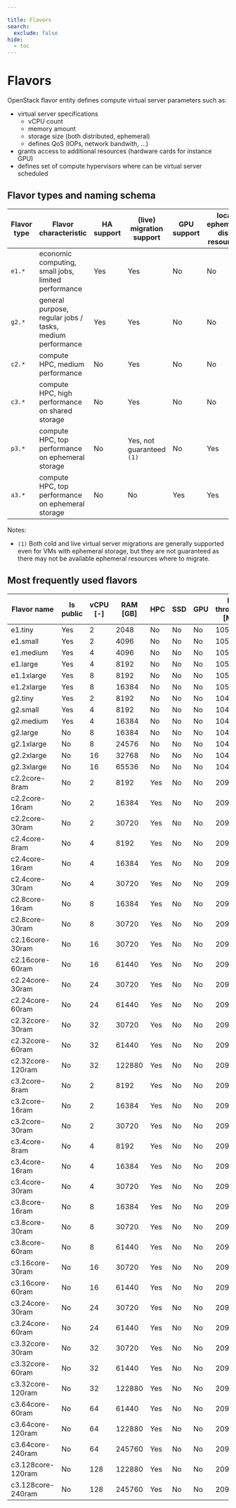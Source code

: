 ```yaml
---

title: Flavors
search:
  exclude: false
hide:
  - toc
---
```



# Flavors

OpenStack flavor entity defines compute virtual server parameters such as:

* virtual server specifications
    * vCPU count
    * memory amount
    * storage size (both distributed, ephemeral)
    * defines QoS (IOPs, network bandwith, ...)
* grants access to additional resources (hardware cards for instance GPU)
* defines set of compute hypervisors where can be virtual server scheduled

## Flavor types and naming schema

| Flavor type | Flavor characteristic | HA support | (live) migration support | GPU support | local ephemeral disk resources | vCPU efficiency, CPU overcommit | old G1 flavor naming |
|-------------|-----------------------|------------|--------------------------|-------------|--------------------------------|---------------------------------|-------------------|
| `e1.*` | economic computing, small jobs, limited performance       | Yes | Yes | No       | No                             | ~ PASSMARK 250, 1:8  | `standard.*` |
| `g2.*` | general purpose, regular jobs / tasks, medium performance | Yes | Yes | No       | No                             | ~ PASSMARK 750, 1:2  | - |
| `c2.*` | compute HPC, medium performance                           | No  | Yes | No       | No                             | ~ PASSMARK 750, 1:2  | - |
| `c3.*` | compute HPC, high performance on shared storage           | No  | Yes | No       | No                             | ~ PASSMARK 2000, 1:1 | `hpc.*` |
| `p3.*` | compute HPC, top performance on ephemeral storage         | No  | Yes, not guaranteed `(1)` | No | Yes            | ~ PASSMARK 2000, 1:1 | `hpc.*ephem` |
| `a3.*` | compute HPC, top performance on ephemeral storage         | No  | No  | Yes      | Yes                            | ~ PASSMARK 2000, 1:1 | `hpc.*gpu` |

Notes:

- `(1)` Both cold and live virtual server migrations are generally supported even for VMs with ephemeral storage, but they are not guaranteed as there may not be available ephemeral resources where to migrate.


## Most frequently used flavors
| Flavor name   | Is public | vCPU [-] | RAM [GB] | HPC | SSD | GPU | Disc throughput [MB/s] | IOPS [op/s]| Average throughput [MB/s]  |
|---------------|-----------|----------|----------|-----|-----|-----|------------------------|------------|----------------------------|
| e1.tiny | Yes | 2 | 2048 | No | No | No | 105 | 400 | 128 |
| e1.small | Yes | 2 | 4096 | No | No | No | 105 | 400 | 128 |
| e1.medium | Yes | 4 | 4096 | No | No | No | 105 | 400 | 128 |
| e1.large | Yes | 4 | 8192 | No | No | No | 105 | 400 | 128 |
| e1.1xlarge | Yes | 8 | 8192 | No | No | No | 105 | 400 | 128 |
| e1.2xlarge | Yes | 8 | 16384 | No | No | No | 105 | 400 | 128 |
| g2.tiny | Yes | 2 | 8192 | No | No | No | 1049 | 1000 | 256 |
| g2.small | Yes | 4 | 8192 | No | No | No | 1049 | 1000 | 256 |
| g2.medium | Yes | 4 | 16384 | No | No | No | 1049 | 1000 | 256 |
| g2.large | No | 8 | 16384 | No | No | No | 1049 | 1000 | 256 |
| g2.1xlarge | No | 8 | 24576 | No | No | No | 1049 | 1000 | 256 |
| g2.2xlarge | No | 16 | 32768 | No | No | No | 1049 | 1000 | 256 |
| g2.3xlarge | No | 16 | 65536 | No | No | No | 1049 | 1000 | 256 |
| c2.2core-8ram | No | 2 | 8192 | Yes | No | No | 2097 | 1000 | 2560 |
| c2.2core-16ram | No | 2 | 16384 | Yes | No | No | 2097 | 1000 | 2560 |
| c2.2core-30ram | No | 2 | 30720 | Yes | No | No | 2097 | 1000 | 2560 |
| c2.4core-8ram | No | 4 | 8192 | Yes | No | No | 2097 | 1000 | 2560 |
| c2.4core-16ram | No | 4 | 16384 | Yes | No | No | 2097 | 1000 | 2560 |
| c2.4core-30ram | No | 4 | 30720 | Yes | No | No | 2097 | 1000 | 2560 |
| c2.8core-16ram | No | 8 | 16384 | Yes | No | No | 2097 | 1000 | 2560 |
| c2.8core-30ram | No | 8 | 30720 | Yes | No | No | 2097 | 1000 | 2560 |
| c2.16core-30ram | No | 16 | 30720 | Yes | No | No | 2097 | 1000 | 2560 |
| c2.16core-60ram | No | 16 | 61440 | Yes | No | No | 2097 | 1000 | 2560 |
| c2.24core-30ram | No | 24 | 30720 | Yes | No | No | 2097 | 1000 | 2560 |
| c2.24core-60ram | No | 24 | 61440 | Yes | No | No | 2097 | 1000 | 2560 |
| c2.32core-30ram | No | 32 | 30720 | Yes | No | No | 2097 | 1000 | 2560 |
| c2.32core-60ram | No | 32 | 61440 | Yes | No | No | 2097 | 1000 | 2560 |
| c2.32core-120ram | No | 32 | 122880 | Yes | No | No | 2097 | 1000 | 2560 |
| c3.2core-8ram | No | 2 | 8192 | Yes | No | No | 2097 | 2000 | 10240 |
| c3.2core-16ram | No | 2 | 16384 | Yes | No | No | 2097 | 2000 | 10240 |
| c3.2core-30ram | No | 2 | 30720 | Yes | No | No | 2097 | 2000 | 10240 |
| c3.4core-8ram | No | 4 | 8192 | Yes | No | No | 2097 | 2000 | 10240 |
| c3.4core-16ram | No | 4 | 16384 | Yes | No | No | 2097 | 2000 | 10240 |
| c3.4core-30ram | No | 4 | 30720 | Yes | No | No | 2097 | 2000 | 10240 |
| c3.8core-16ram | No | 8 | 16384 | Yes | No | No | 2097 | 2000 | 10240 |
| c3.8core-30ram | No | 8 | 30720 | Yes | No | No | 2097 | 2000 | 10240 |
| c3.8core-60ram | No | 8 | 61440 | Yes | No | No | 2097 | 2000 | 10240 |
| c3.16core-30ram | No | 16 | 30720 | Yes | No | No | 2097 | 2000 | 10240 |
| c3.16core-60ram | No | 16 | 61440 | Yes | No | No | 2097 | 2000 | 10240 |
| c3.24core-30ram | No | 24 | 30720 | Yes | No | No | 2097 | 2000 | 10240 |
| c3.24core-60ram | No | 24 | 61440 | Yes | No | No | 2097 | 2000 | 10240 |
| c3.32core-30ram | No | 32 | 30720 | Yes | No | No | 2097 | 2000 | 10240 |
| c3.32core-60ram | No | 32 | 61440 | Yes | No | No | 2097 | 2000 | 10240 |
| c3.32core-120ram | No | 32 | 122880 | Yes | No | No | 2097 | 2000 | 10240 |
| c3.64core-60ram | No | 64 | 61440 | Yes | No | No | 2097 | 2000 | 10240 |
| c3.64core-120ram | No | 64 | 122880 | Yes | No | No | 2097 | 2000 | 10240 |
| c3.64core-240ram | No | 64 | 245760 | Yes | No | No | 2097 | 2000 | 10240 |
| c3.128core-120ram | No | 128 | 122880 | Yes | No | No | 2097 | 2000 | 10240 |
| c3.128core-240ram | No | 128 | 245760 | Yes | No | No | 2097 | 2000 | 10240 |
